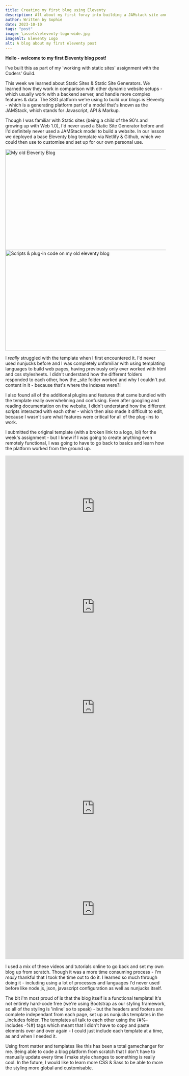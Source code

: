 ```yaml
---
title: Creating my first blog using Eleventy
description: All about my first foray into building a JAMstack site and how I managed to get this working (eventually)
author: Written by Sophie
date: 2023-10-10
tags: "post"
image: \assets\eleventy-logo-wide.jpg
imageAlt: Eleventy Logo
alt: A blog about my first eleventy post
---
```


<strong>Hello - welcome to my first Eleventy blog post!</strong>

I've built this as part of my 'working with static sites' assignment with the Coders' Guild. 

This week we learned about Static Sites & Static Site Generators. We learned how they work in comparison with other dynamic website setups - which usually work with a backend server, and handle more complex features & data. The SSG platform we're using to build our blogs is Eleventy - which is a generating platform part of a model that's known as the JAMStack, which stands for Javascript, API & Markup.

Though I was familiar with Static sites (being a child of the 90's and growing up with Web 1.0), I'd never used a Static Site Generator before and I'd definitely never used a JAMStack model to build a website. In our lesson we deployed a base Eleventy blog template via Netlify & Github, which we could then use to customise and set up for our own personal use. 

<img class="img-fluid col justify-content-center py-3" src="/assets/old-eleventy-blog.png" alt="My old Eleventy Blog" width="550" height="315">

<img class="img-fluid col justify-content-center py-3" src="/assets/old-blog-scripts.png" alt="Scripts & plug-in code on my old eleventy blog" width="550" height="315">

I <em>really</em> struggled with the template when I first encountered it. I'd never used nunjucks before and I was completely unfamiliar with using templating languages to build web pages, having previously only ever worked with html and css stylesheets. I didn't understand how the different folders responded to each other, how the _site folder worked and why I couldn't put content in it - because that's where the indexes were?!

I also found all of the additional plugins and features that came bundled with the template really overwhelming and confusing. Even after googling and reading documentation on the website, I didn't understand how the different scripts interacted with each other - which then also made it difficult to edit, because I wasn't sure what features were critical for all of the plug-ins to work. 

I submitted the original template (with a broken link to a logo, lol) for the week's assignment - but I knew if I was going to create anything even remotely functional, I was going to have to go back to basics and learn how the platform worked from the ground up. 

<div class= "py-3">
    <iframe width="560" height="315" src="https://www.youtube.com/embed/4wD00RT6d-g?si=V_jceMQliKlZZjWw" title="YouTube video player" frameborder="0" allow="accelerometer; autoplay; clipboard-write; encrypted-media; gyroscope; picture-in-picture; web-share" allowfullscreen></iframe>
</div>

<div class= "py-3">
    <iframe width="560" height="315" src="https://www.youtube.com/embed/7G5m6RDZ6cU?si=8JucHd77sF7KwQ6v" title="YouTube video player" frameborder="0" allow="accelerometer; autoplay; clipboard-write; encrypted-media; gyroscope; picture-in-picture; web-share" allowfullscreen></iframe>
</div>

<div class= "py-3">
    <iframe width="560" height="315" src="https://www.youtube.com/embed/BKdQEXqfFA0?si=yyqjtu0G8dLj2cM7" title="YouTube video player" frameborder="0" allow="accelerometer; autoplay; clipboard-write; encrypted-media; gyroscope; picture-in-picture; web-share" allowfullscreen></iframe>
</div>


<div class= "py-3">
<iframe width="560" height="315" src="https://www.youtube.com/embed/kzf9A9tkkl4?si=Cs4vb0ToXcytkRAg" title="YouTube video player" frameborder="0" allow="accelerometer; autoplay; clipboard-write; encrypted-media; gyroscope; picture-in-picture; web-share" allowfullscreen></iframe>
</div>

<div class= "py-3">
<iframe width="560" height="315" src="https://www.youtube.com/embed/uzM5lETc6Sg?si=OC805HVlCaJ6N5AS" title="YouTube video player" frameborder="0" allow="accelerometer; autoplay; clipboard-write; encrypted-media; gyroscope; picture-in-picture; web-share" allowfullscreen></iframe>
</div>


I used a mix of these videos and tutorials online to go back and set my own blog up from scratch. Though it was a more time consuming process - I'm <em>really</em> thankful that I took the time out to do it. I learned so much through doing it - including using a lot of processes and languages I'd never used before like node.js, json, javascript configuration as well as nunjucks itself.

The bit i'm most proud of is that the blog itself is a functional template! It's not entirely hard-code free (we're using Bootstrap as our styling framework, so all of the styling is 'inline' so to speak) - but the headers and footers are complete independant from each page, set up as nunjucks templates in the _includes folder. The templates all talk to each other using the {#%- includes -%#} tags which meant that I didn't have to copy and paste elements over and over again - I could just include each template at a time, as and when I needed it. 

Using front matter and templates like this has been a total gamechanger for me. Being able to code a blog platform from scratch that I don't have to manually update every time I make style changes to something is really cool. In the future, I would like to learn more CSS & Sass to be able to more the styling more global and customisable. 

